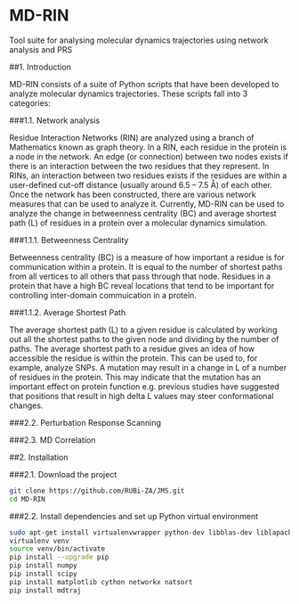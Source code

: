 # MD-RIN
Tool suite for analysing molecular dynamics trajectories using network analysis and PRS

##1. Introduction

MD-RIN consists of a suite of Python scripts that have been developed to analyze molecular dynamics trajectories. These scripts fall into 3 categories:

###1.1. Network analysis

Residue Interaction Networks (RIN) are analyzed using a branch of Mathematics known as graph theory. In a RIN, each residue in the protein is a node in the network. An edge (or connection) between two nodes exists if there is an interaction between the two residues that they represent. In RINs, an interaction between two residues exists if the residues are within a user-defined cut-off distance (usually around 6.5 – 7.5 Å) of each other. Once the network has been constructed, there are various network measures that can be used to analyze it. Currently, MD-RIN can be used to analyze the change in betweenness centrality (BC) and average shortest path (L) of residues in a protein over a molecular dynamics simulation.

###1.1.1. Betweenness Centrality

Betweenness centrality (BC) is a measure of how important a residue is for communication within a protein. It is equal to the number of shortest paths from all vertices to all others that pass through that node. Residues in a protein that have a high BC reveal locations that tend to be important for controlling inter-domain commuication in a protein. 

###1.1.2. Average Shortest Path

The average shortest path (L) to a given residue is calculated by working out all the shortest paths to the given node and dividing by the number of paths. The average shortest path to a residue gives an idea of how accessible the residue is within the protein. This can be used to, for example, analyze SNPs. A mutation may result in a change in L of a number of residues in the protein. This may indicate that the mutation has an important effect on protein function e.g. previous studies have suggested that positions that result in high delta L values may steer conformational changes.

###2.2. Perturbation Response Scanning

###2.3. MD Correlation

##2. Installation

###2.1. Download the project
```bash
git clone https://github.com/RUBi-ZA/JMS.git
cd MD-RIN
```
###2.2. Install dependencies and set up Python virtual environment
```bash
sudo apt-get install virtualenvwrapper python-dev libblas-dev liblapack-dev libatlas-base-dev gfortran libpng12-dev libfreetype6-dev python-tk
virtualenv venv
source venv/bin/activate
pip install --upgrade pip
pip install numpy 
pip install scipy 
pip install matplotlib cython networkx natsort
pip install mdtraj
```


